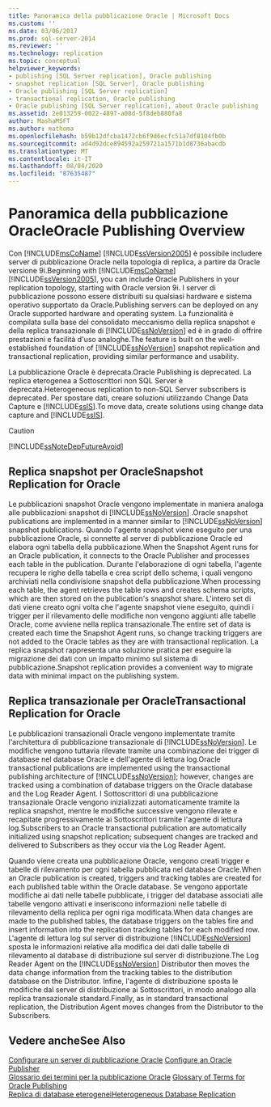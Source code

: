 ```yaml
---
title: Panoramica della pubblicazione Oracle | Microsoft Docs
ms.custom: ''
ms.date: 03/06/2017
ms.prod: sql-server-2014
ms.reviewer: ''
ms.technology: replication
ms.topic: conceptual
helpviewer_keywords:
- publishing [SQL Server replication], Oracle publishing
- snapshot replication [SQL Server], Oracle publishing
- Oracle publishing [SQL Server replication]
- transactional replication, Oracle publishing
- Oracle publishing [SQL Server replication], about Oracle publishing
ms.assetid: 2e013259-0022-4897-a08d-5f8deb880fa8
author: MashaMSFT
ms.author: mathoma
ms.openlocfilehash: b59b12dfcba1472cb6f9d6ecfc51a7df8104fb0b
ms.sourcegitcommit: ad4d92dce894592a259721a1571b1d8736abacdb
ms.translationtype: MT
ms.contentlocale: it-IT
ms.lasthandoff: 08/04/2020
ms.locfileid: "87635487"
---
```

# <a name="oracle-publishing-overview"></a><span data-ttu-id="33043-102">Panoramica della pubblicazione Oracle</span><span class="sxs-lookup"><span data-stu-id="33043-102">Oracle Publishing Overview</span></span>
  <span data-ttu-id="33043-103">Con [!INCLUDE[msCoName](../../../includes/msconame-md.md)] [!INCLUDE[ssVersion2005](../../../includes/ssversion2005-md.md)] è possibile includere server di pubblicazione Oracle nella topologia di replica, a partire da Oracle versione 9i.</span><span class="sxs-lookup"><span data-stu-id="33043-103">Beginning with [!INCLUDE[msCoName](../../../includes/msconame-md.md)] [!INCLUDE[ssVersion2005](../../../includes/ssversion2005-md.md)], you can include Oracle Publishers in your replication topology, starting with Oracle version 9i.</span></span> <span data-ttu-id="33043-104">I server di pubblicazione possono essere distribuiti su qualsiasi hardware e sistema operativo supportato da Oracle.</span><span class="sxs-lookup"><span data-stu-id="33043-104">Publishing servers can be deployed on any Oracle supported hardware and operating system.</span></span> <span data-ttu-id="33043-105">La funzionalità è compilata sulla base del consolidato meccanismo della replica snapshot e della replica transazionale di [!INCLUDE[ssNoVersion](../../../includes/ssnoversion-md.md)] ed è in grado di offrire prestazioni e facilità d'uso analoghe.</span><span class="sxs-lookup"><span data-stu-id="33043-105">The feature is built on the well-established foundation of [!INCLUDE[ssNoVersion](../../../includes/ssnoversion-md.md)] snapshot replication and transactional replication, providing similar performance and usability.</span></span>  
  
 <span data-ttu-id="33043-106">La pubblicazione Oracle è deprecata.</span><span class="sxs-lookup"><span data-stu-id="33043-106">Oracle Publishing is deprecated.</span></span> <span data-ttu-id="33043-107">La replica eterogenea a Sottoscrittori non SQL Server è deprecata.</span><span class="sxs-lookup"><span data-stu-id="33043-107">Heterogeneous replication to non-SQL Server subscribers is deprecated.</span></span> <span data-ttu-id="33043-108">Per spostare dati, creare soluzioni utilizzando Change Data Capture e [!INCLUDE[ssIS](../../../includes/ssis-md.md)].</span><span class="sxs-lookup"><span data-stu-id="33043-108">To move data, create solutions using change data capture and [!INCLUDE[ssIS](../../../includes/ssis-md.md)].</span></span>  
  
> [!CAUTION]  
>  [!INCLUDE[ssNoteDepFutureAvoid](../../../includes/ssnotedepfutureavoid-md.md)]  
  
## <a name="snapshot-replication-for-oracle"></a><span data-ttu-id="33043-109">Replica snapshot per Oracle</span><span class="sxs-lookup"><span data-stu-id="33043-109">Snapshot Replication for Oracle</span></span>  
 <span data-ttu-id="33043-110">Le pubblicazioni snapshot Oracle vengono implementate in maniera analoga alle pubblicazioni snapshot di [!INCLUDE[ssNoVersion](../../../includes/ssnoversion-md.md)] .</span><span class="sxs-lookup"><span data-stu-id="33043-110">Oracle snapshot publications are implemented in a manner similar to [!INCLUDE[ssNoVersion](../../../includes/ssnoversion-md.md)] snapshot publications.</span></span> <span data-ttu-id="33043-111">Quando l'agente snapshot viene eseguito per una pubblicazione Oracle, si connette al server di pubblicazione Oracle ed elabora ogni tabella della pubblicazione.</span><span class="sxs-lookup"><span data-stu-id="33043-111">When the Snapshot Agent runs for an Oracle publication, it connects to the Oracle Publisher and processes each table in the publication.</span></span> <span data-ttu-id="33043-112">Durante l'elaborazione di ogni tabella, l'agente recupera le righe della tabella e crea script dello schema, i quali vengono archiviati nella condivisione snapshot della pubblicazione.</span><span class="sxs-lookup"><span data-stu-id="33043-112">When processing each table, the agent retrieves the table rows and creates schema scripts, which are then stored on the publication's snapshot share.</span></span> <span data-ttu-id="33043-113">L'intero set di dati viene creato ogni volta che l'agente snapshot viene eseguito, quindi i trigger per il rilevamento delle modifiche non vengono aggiunti alle tabelle Oracle, come avviene nella replica transazionale.</span><span class="sxs-lookup"><span data-stu-id="33043-113">The entire set of data is created each time the Snapshot Agent runs, so change tracking triggers are not added to the Oracle tables as they are with transactional replication.</span></span> <span data-ttu-id="33043-114">La replica snapshot rappresenta una soluzione pratica per eseguire la migrazione dei dati con un impatto minimo sul sistema di pubblicazione.</span><span class="sxs-lookup"><span data-stu-id="33043-114">Snapshot replication provides a convenient way to migrate data with minimal impact on the publishing system.</span></span>  
  
## <a name="transactional-replication-for-oracle"></a><span data-ttu-id="33043-115">Replica transazionale per Oracle</span><span class="sxs-lookup"><span data-stu-id="33043-115">Transactional Replication for Oracle</span></span>  
 <span data-ttu-id="33043-116">Le pubblicazioni transazionali Oracle vengono implementate tramite l'architettura di pubblicazione transazionale di [!INCLUDE[ssNoVersion](../../../includes/ssnoversion-md.md)]. Le modifiche vengono tuttavia rilevate tramite una combinazione dei trigger di database nel database Oracle e dell'agente di lettura log.</span><span class="sxs-lookup"><span data-stu-id="33043-116">Oracle transactional publications are implemented using the transactional publishing architecture of [!INCLUDE[ssNoVersion](../../../includes/ssnoversion-md.md)]; however, changes are tracked using a combination of database triggers on the Oracle database and the Log Reader Agent.</span></span> <span data-ttu-id="33043-117">I Sottoscrittori di una pubblicazione transazionale Oracle vengono inizializzati automaticamente tramite la replica snapshot, mentre le modifiche successive vengono rilevate e recapitate progressivamente ai Sottoscrittori tramite l'agente di lettura log.</span><span class="sxs-lookup"><span data-stu-id="33043-117">Subscribers to an Oracle transactional publication are automatically initialized using snapshot replication; subsequent changes are tracked and delivered to Subscribers as they occur via the Log Reader Agent.</span></span>  
  
 <span data-ttu-id="33043-118">Quando viene creata una pubblicazione Oracle, vengono creati trigger e tabelle di rilevamento per ogni tabella pubblicata nel database Oracle.</span><span class="sxs-lookup"><span data-stu-id="33043-118">When an Oracle publication is created, triggers and tracking tables are created for each published table within the Oracle database.</span></span> <span data-ttu-id="33043-119">Se vengono apportate modifiche ai dati nelle tabelle pubblicate, i trigger del database associati alle tabelle vengono attivati e inseriscono informazioni nelle tabelle di rilevamento della replica per ogni riga modificata.</span><span class="sxs-lookup"><span data-stu-id="33043-119">When data changes are made to the published tables, the database triggers on the tables fire and insert information into the replication tracking tables for each modified row.</span></span> <span data-ttu-id="33043-120">L'agente di lettura log sul server di distribuzione [!INCLUDE[ssNoVersion](../../../includes/ssnoversion-md.md)] sposta le informazioni relative alla modifica dei dati dalle tabelle di rilevamento al database di distribuzione sul server di distribuzione.</span><span class="sxs-lookup"><span data-stu-id="33043-120">The Log Reader Agent on the [!INCLUDE[ssNoVersion](../../../includes/ssnoversion-md.md)] Distributor then moves the data change information from the tracking tables to the distribution database on the Distributor.</span></span> <span data-ttu-id="33043-121">Infine, l'agente di distribuzione sposta le modifiche dal server di distribuzione ai Sottoscrittori, in modo analogo alla replica transazionale standard.</span><span class="sxs-lookup"><span data-stu-id="33043-121">Finally, as in standard transactional replication, the Distribution Agent moves changes from the Distributor to the Subscribers.</span></span>  
  
## <a name="see-also"></a><span data-ttu-id="33043-122">Vedere anche</span><span class="sxs-lookup"><span data-stu-id="33043-122">See Also</span></span>  
 <span data-ttu-id="33043-123">[Configurare un server di pubblicazione Oracle](configure-an-oracle-publisher.md) </span><span class="sxs-lookup"><span data-stu-id="33043-123">[Configure an Oracle Publisher](configure-an-oracle-publisher.md) </span></span>  
 <span data-ttu-id="33043-124">[Glossario dei termini per la pubblicazione Oracle](glossary-of-terms-for-oracle-publishing.md) </span><span class="sxs-lookup"><span data-stu-id="33043-124">[Glossary of Terms for Oracle Publishing](glossary-of-terms-for-oracle-publishing.md) </span></span>  
 [<span data-ttu-id="33043-125">Replica di database eterogenei</span><span class="sxs-lookup"><span data-stu-id="33043-125">Heterogeneous Database Replication</span></span>](heterogeneous-database-replication.md)  
  
  
